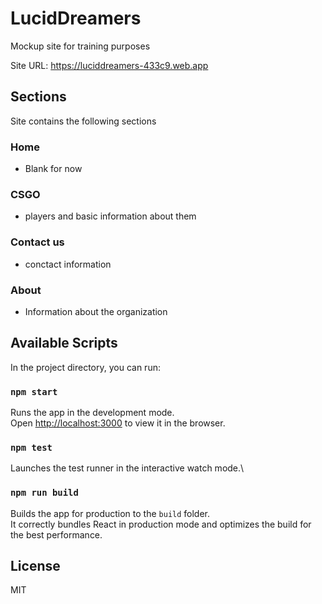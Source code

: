 # LucidDreamers

Mockup site for training purposes

Site URL: https://luciddreamers-433c9.web.app

## Sections

Site contains the following sections

### Home

- Blank for now

### CSGO

- players and basic information about them

### Contact us

- conctact information

### About

- Information about the organization

## Available Scripts

In the project directory, you can run:

### `npm start`

Runs the app in the development mode.\
Open [http://localhost:3000](http://localhost:3000) to view it in the browser.


### `npm test`

Launches the test runner in the interactive watch mode.\

### `npm run build`

Builds the app for production to the `build` folder.\
It correctly bundles React in production mode and optimizes the build for the best performance.


## License

MIT




